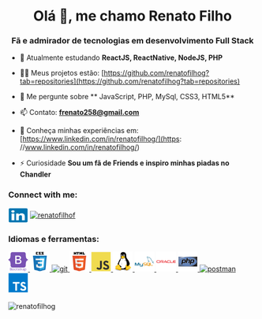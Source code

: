 <h1 align="center">Olá 👋, me chamo Renato Filho</h1>
<h3 align="center">Fã e admirador de tecnologias em desenvolvimento Full Stack</h3>

- 🌱 Atualmente estudando **ReactJS, ReactNative, NodeJS, PHP**

- 👨‍💻 Meus projetos estão: [https://github.com/renatofilhog?tab=repositories](https://github.com/renatofilhog?tab=repositories)

- 💬 Me pergunte sobre ** JavaScript, PHP, MySql, CSS3, HTML5**

- 📫 Contato: **frenato258@gmail.com**

- 📄 Conheça minhas experiências em: [https://www.linkedin.com/in/renatofilhog/](https: //www.linkedin.com/in/renatofilhog/)

- ⚡ Curiosidade **Sou um fã de Friends e inspiro minhas piadas no Chandler**

<h3 align="left">Connect with me:</h3>
<p align ="esquerda">
<a href="https://linkedin.com/in/renatofilhog" target="blank"><img align="center" src="https://raw.githubusercontent.com/devicons/devicon/1119b9f84c0290e0f0b38982099a2bd027a48bf1/icons/linkedin/linkedin-original.svg" alt="renatofilhog" height="30" width="40" /></a>
<a href="https:/ /instagram.com/renatofilhof" target="blank"><img align="center" src="https://raw.githubusercontent.com/rahuldkjain/github-profile-readme-generator/master/src/images/icons/Social/instagram.svg" alt="renatofilhof" height="30" width="40" /></a>
</p>

<h3 align="left">Idiomas e ferramentas:</h3>
<p align="left"> <a href="https://getbootstrap.com" target="_blank" rel="noreferrer "> <img src="https://raw.githubusercontent.com/devicons/devicon/master/icons/bootstrap/bootstrap-plain-wordmark.svg" alt="bootstrap" width="40" height="40" /> </a> <a href="https://www.w3schools.com/css/" target="_blank" rel="noreferrer"> <img src="https://raw.githubusercontent.com/devicons/devicon/master/icons/css3/css3-original-wordmark.svg" alt="css3" width="40" height="40"/> </a> <a href="https: //git-scm.com/" target="_blank" rel="noreferrer"> <img src="https://www.vectorlogo.zone/logos/git-scm/git-scm-icon.svg" alt ="git" width="40" height="40"/> </a> <a href="https://www.w3.org/html/" target="_blank" rel="noreferrer"> <img src="https://raw.githubusercontent.com/devicons/devicon/master/icons/html5/html5-original-wordmark.svg" alt="html5" width="40" height="40"/> </a> <a href="https://developer.mozilla.org/en-US/docs/Web/JavaScript" target="_blank" rel="noreferrer"> <img src="https://raw.githubusercontent.com/devicons/devicon/master/icons/javascript/javascript-original.svg" alt="javascript" width="40" height="40"/> </a> <a href="https://www.linux.org/" target ="_blank" rel="noreferrer"> <img src="https://raw.githubusercontent.com/devicons/devicon/master/icons/linux/linux-original.svg" alt="linux" width="40 " height="40"/> </a> <a href="https://www.mysql.com/" target="_blank" rel="noreferrer"> <img src="https://raw.githubusercontent.com/devicons/devicon/master/icons/mysql/mysql-original-wordmark.svg" alt="mysql" width="40" height="40"/> </a> <a href="https://www.oracle.com/" target="_blank" rel="noreferrer"> <img src="https://raw.githubusercontent.com/devicons/devicon/master/icons/oracle/oracle-original.svg" alt ="oracle" width="40" height="40"/> </a> <a href="https://www.php.net" target="_blank" rel="noreferrer"> <img src= "https://raw.githubusercontent.com/devicons/devicon/master/icons/php/php-original.svg" alt="php" width="40" height="40"/> </a> <a href="https://postman.com" target="_blank" rel="noreferrer"> <img src="https://www.vectorlogo.zone/logos/getpostman/getpostman-icon.svg" alt="postman" largura ="40" height="40"/> </a> <a href="https://www.typescriptlang.org/" target="_blank" rel="noreferrer"> <img src="https://raw.githubusercontent.com/devicons/devicon/master/icons/typescript/typescript-original.svg" alt="typescript" width="40" height="40"/> </a>  </p>

<p><img align="center" src="https://github-readme-stats.vercel.app/api/top-langs?username=renatofilhog&show_icons=true&locale=en&layout=compact" alt="renatofilhog" /> </p>
